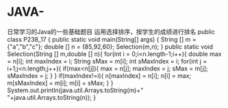 # JAVA-
日常学习的Java的一些基础题目
运用选择排序，按学生的成绩进行排名
public class P238_17 {
	public static void main(String[] args) {
		String [] m = {"a","b","c"};
		double [] n = {85,92,60};
		Selection(m,n);
	}
	public static void Selection(String [] m,double [] n){
		for(int i = 0;i<n.length-1;i++){
			double max = n[i];
			int maxIndex = i;
			String sMax = m[i];
			int sMaxIndex = i;
			for(int j = i+1;j<n.length;j++){
				if(max<n[j]){
					max = n[j];
					maxIndex = j;
					sMax = m[j];
					sMaxIndex = j;
				}
			}
			if(maxIndex!=i){
				n[maxIndex] = n[i];
				n[i] = max;
				m[sMaxIndex] = m[i];
				m[i] = sMax;
			}
		}
		System.out.println(java.util.Arrays.toString(m)+"  "+java.util.Arrays.toString(n));
	}
